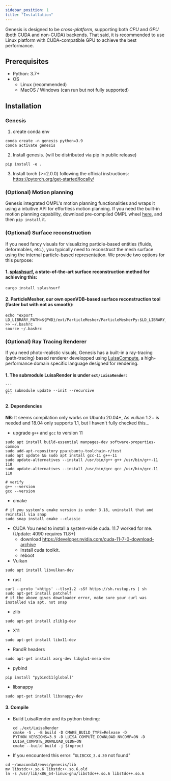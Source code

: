 ```yaml
---
sidebar_position: 1
title: "Installation"
---
```


Genesis is designed to be *cross-platform*, supporting both *CPU* and *GPU* (both CUDA and non-CUDA) backends. That said, it is recommended to use Linux platform with CUDA-compatible GPU to achieve the best performance.

## Prerequisites
* Python: 3.7+
* OS
  * Linux (recommended)
  * MacOS / Windows (can run but not fully supported)

## Installation
### Genesis

1. create conda env
```
conda create -n genesis python=3.9
conda activate genesis
```

2. Install genesis. (will be distributed via pip in public release)
```
pip install -e .
```

3. Install torch (>=2.0.0) following the official instructions: https://pytorch.org/get-started/locally/


### (Optional) Motion planning
Genesis integrated OMPL's motion planning functionalities and wraps it using a intuitive API for effortless motion planning. If you need the built-in motion planning capability, download pre-compiled OMPL wheel [here](https://github.com/ompl/ompl/releases/tag/prerelease), and then `pip install` it.

### (Optional) Surface reconstruction
If you need fancy visuals for visualizing particle-based entities (fluids, deformables, etc.), you typically need to reconstruct the mesh surface using the internal particle-based representation. We provide two options for this purpose:

#### 1. [splashsurf](https://github.com/InteractiveComputerGraphics/splashsurf), a state-of-the-art surface reconstruction method for achieving this:
```
cargo install splashsurf
```
#### 2. ParticleMesher, our own openVDB-based surface reconstruction tool (faster but with not as smooth):
```
echo "export LD_LIBRARY_PATH=${PWD}/ext/ParticleMesher/ParticleMesherPy:$LD_LIBRARY_PATH" >> ~/.bashrc
source ~/.bashrc
```


### (Optional) Ray Tracing Renderer

If you need photo-realistic visuals, Genesis has a built-in a ray-tracing (path-tracing) based renderer developped using [LuisaCompute](https://github.com/LuisaGroup/LuisaCompute), a high-performance domain specific language designed for rendering.

#### 1. The submodule LuisaRender is under `ext/LuisaRender`:
    ```
    git submodule update --init --recursive
    ```
#### 2. Dependencies

**NB**: It seems compilation only works on Ubuntu 20.04+, As vulkan 1.2+ is needed and 18.04 only supports 1.1, but I haven't fully checked this...

- upgrade `g++` and `gcc` to version 11
```
sudo apt install build-essential manpages-dev software-properties-common
sudo add-apt-repository ppa:ubuntu-toolchain-r/test
sudo apt update && sudo apt install gcc-11 g++-11
sudo update-alternatives --install /usr/bin/g++ g++ /usr/bin/g++-11 110
sudo update-alternatives --install /usr/bin/gcc gcc /usr/bin/gcc-11 110

# verify
g++ --version
gcc --version
```
- cmake
```
# if you system's cmake version is under 3.18, uninstall that and reinstall via snap
sudo snap install cmake --classic
```
- CUDA
You need to install a system-wide cuda. 11.7 worked for me. (Update: 4090 requires 11.8+)
    - download https://developer.nvidia.com/cuda-11-7-0-download-archive
    - Install cuda toolkit.
    - reboot
- Vulkan
```
sudo apt install libvulkan-dev
```
- rust
```
curl --proto '=https' --tlsv1.2 -sSf https://sh.rustup.rs | sh
sudo apt-get install patchelf
# if the above gives downloader error, make sure your curl was installed via apt, not snap
```
- zlib
```
sudo apt-get install zlib1g-dev
```
- X11
```
sudo apt-get install libx11-dev
```
- RandR headers
```
sudo apt-get install xorg-dev libglu1-mesa-dev
```
- pybind
```
pip install "pybind11[global]"
```
- libsnappy
```
sudo apt-get install libsnappy-dev
```
#### 3. Compile
- Build LuisaRender and its python binding:
    ```
    cd ./ext/LuisaRender
    cmake -S . -B build -D CMAKE_BUILD_TYPE=Release -D PYTHON_VERSIONS=3.9 -D LUISA_COMPUTE_DOWNLOAD_NVCOMP=ON -D LUISA_COMPUTE_DOWNLOAD_OIDN=ON
    cmake --build build -j $(nproc)
    ```
- If you encounterd this error: "`GLIBCXX_3.4.30` not found"
```
cd ~/anaconda3/envs/genesis/lib
mv libstdc++.so.6 libstdc++.so.6.old
ln -s /usr/lib/x86_64-linux-gnu/libstdc++.so.6 libstdc++.so.6
```


